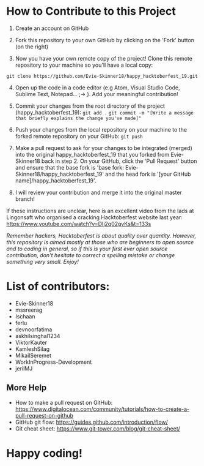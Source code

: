 # How to Contribute to this Project

1. Create an account on GitHub

2. Fork this repository to your own GitHub by clicking on the 'Fork' button (on the right)

3. Now you have your own remote copy of the project! Clone this remote repository to your machine so you'll have a local copy:

`git clone https://github.com/Evie-Skinner18/happy_hacktoberfest_19.git`

4. Open up the code in a code editor (e.g Atom, Visual Studio Code, Sublime Text, Notepad... ;-> ). Add your meaningful
   contribution!

5. Commit your changes from the root directory of the project (happy_hacktoberfest_19):
   `git add .`
   `git commit -m "[Write a message that briefly explains the change you've made]"`

6. Push your changes from the local repository on your machine to the forked remote repository on your GitHub:
   `git push`

7. Make a pull request to ask for your changes to be integrated (merged) into the original happy_hacktoberfest_19 that you forked
   from Evie-Skinner18 back in step 2. On your GitHub, click the 'Pull Request' button and ensure that the base fork is 'base
   fork: Evie-Skinner18/happy_hacktoberfest_19' and the head fork is '[your GitHub name]/happy_hacktoberfest_19'.

8. I will review your contribution and merge it into the original master branch!

If these instructions are unclear, here is an excellent video from the lads at Lingonsaft who organised a cracking Hacktoberfest
website last year: https://www.youtube.com/watch?v=DIj2q02gvKs&t=133s

_Remember hackers, Hacktoberfest is about quality over quantity. However, this repository is aimed mostly at those who are
beginners to open source and to coding in general, so if this is your first ever open source contribution, don't hesitate to correct
a spelling mistake or change something very small. Enjoy!_

# List of contributors:

- Evie-Skinner18
- mssreerag
- Ischaan
- ferlu
- devnoorfatima
- askhilsinghal1234
- ViktorKauter
- KamleshSilag
- MikailSeremet
- WorkInProgress-Development
- jerilMJ

## More Help

- How to make a pull request on GitHub: https://www.digitalocean.com/community/tutorials/how-to-create-a-pull-request-on-github
- GitHub git flow: https://guides.github.com/introduction/flow/
- Git cheat sheet: https://www.git-tower.com/blog/git-cheat-sheet/

# Happy coding!

